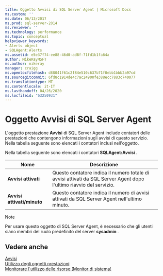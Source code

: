 ```yaml
---
title: Oggetto Avvisi di SQL Server Agent | Microsoft Docs
ms.custom: ''
ms.date: 06/13/2017
ms.prod: sql-server-2014
ms.reviewer: ''
ms.technology: performance
ms.topic: conceptual
helpviewer_keywords:
- Alerts object
- SQLAgent:Alerts
ms.assetid: e5e37f74-ee88-46d0-ad8f-71fd1b1fa64a
author: MikeRayMSFT
ms.author: mikeray
manager: craigg
ms.openlocfilehash: d88041f61c2f84e510c637b71f0ebb1bbb2a97cd
ms.sourcegitcommit: 6fd8c1914de4c7ac24900fe388ecc7883c740077
ms.translationtype: MT
ms.contentlocale: it-IT
ms.lasthandoff: 04/26/2020
ms.locfileid: "63250931"
---
```

# <a name="sql-server-agent-alerts-object"></a>Oggetto Avvisi di SQL Server Agent
  L'oggetto prestazione **Avvisi** di SQL Server Agent include contatori delle prestazioni che contengono informazioni sugli avvisi di questo servizio. Nella tabella seguente sono elencati i contatori inclusi nell'oggetto.  
  
 Nella tabella seguente sono elencati i contatori **SQLAgent:Avvisi** .  
  
|Nome|Descrizione|  
|----------|-----------------|  
|**Avvisi attivati**|Questo contatore indica il numero totale di avvisi attivati da SQL Server Agent dopo l'ultimo riavvio del servizio.|  
|**Avvisi attivati/minuto**|Questo contatore indica il numero di avvisi attivati da SQL Server Agent nell'ultimo minuto.|  
  
> [!NOTE]  
>  Per usare questo oggetto di SQL Server Agent, è necessario che gli utenti siano membri del ruolo predefinito del server **sysadmin** .  
  
## <a name="see-also"></a>Vedere anche  
 [Avvisi](../../ssms/agent/alerts.md)   
 [Utilizzo degli oggetti prestazioni](../../ssms/agent/use-performance-objects.md)   
 [Monitorare l'utilizzo delle risorse &#40;Monitor di sistema&#41;](monitor-resource-usage-system-monitor.md)  
  
  
